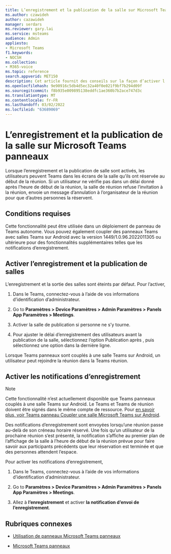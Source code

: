 ```yaml
---
title: L’enregistrement et la publication de la salle sur Microsoft Teams panneaux
ms.author: czawideh
author: cazawideh
manager: serdars
ms.reviewer: gary.lai
ms.service: msteams
audience: Admin
appliesto:
- Microsoft Teams
f1.keywords:
- NOCSH
ms.collection:
- M365-voice
ms.topic: reference
search.appverid: MET150
description: Cet article fournit des conseils sur la façon d’activer l’enregistrement et la publication de salles Teams panneaux.
ms.openlocfilehash: 9e90916c5db4d5ec32a40f0e021f9bf7b294d09f
ms.sourcegitcommit: f8b935e009895138eddfc1ae360b7b2ace747d3c
ms.translationtype: MT
ms.contentlocale: fr-FR
ms.lasthandoff: 03/02/2022
ms.locfileid: "63689069"
---
```

# <a name="check-in-and-room-release-on-microsoft-teams-panels"></a>L’enregistrement et la publication de la salle sur Microsoft Teams panneaux

Lorsque l’enregistrement et la publication de salle sont activés, les utilisateurs peuvent Teams dans les écrans de la salle qu’ils ont réservée au début de la réunion. Si un utilisateur ne vérifie pas dans un délai donné après l’heure de début de la réunion, la salle de réunion refuse l’invitation à la réunion, envoie un message d’annulation à l’organisateur de la réunion pour que d’autres personnes la réservent.  

## <a name="requirements"></a>Conditions requises 

Cette fonctionnalité peut être utilisée dans un déploiement de panneau de Teams autonome. Vous pouvez également coupler des panneaux Teams avec salles Teams sur Android avec la version 1449/1.0.96.2022011305 ou ultérieure pour des fonctionnalités supplémentaires telles que les notifications d’enregistrement.  

## <a name="enable-check-in-and-room-release"></a>Activer l’enregistrement et la publication de salles 

L’enregistrement et la sortie des salles sont éteints par défaut. Pour l’activer,  

1. Dans le Teams, connectez-vous à l’aide de vos informations d’identification d’administrateur.  

2. Go to **Paramètres > Device Paramètres > Admin Paramètres > Panels App Paramètres > Meetings**.

3. Activer la salle de publication si personne ne s’y tourne.

4. Pour ajuster le délai d’enregistrement des utilisateurs avant la publication de la salle, sélectionnez l’option Publication après , puis sélectionnez une option dans la dernière ligne.  

Lorsque Teams panneaux sont couplés à une salle Teams sur Android, un utilisateur peut rejoindre la réunion dans la Teams réunion.  

## <a name="turn-on-check-in-notifications"></a>Activer les notifications d’enregistrement

> [!NOTE]
> Cette fonctionnalité n’est actuellement disponible que Teams panneaux couplés à une salle Teams sur Android. Le Teams et Teams de réunion doivent être signés dans le même compte de ressource. Pour [en savoir plus, voir Teams panneau Coupler une salle Microsoft Teams sur Android](use-teams-panels.md#pair-a-teams-panel-with-a-microsoft-teams-room-on-android).  

Des notifications d’enregistrement sont envoyées lorsqu’une réunion passe au-delà de son créneau horaire réservé. Une fois qu’un utilisateur de la prochaine réunion s’est présenté, la notification s’affiche au premier plan de l’affichage de la salle à l’heure de début de la réunion prévue pour faire savoir aux participants précédents que leur réservation est terminée et que des personnes attendent l’espace.  

Pour activer les notifications d’enregistrement,  

1. Dans le Teams, connectez-vous à l’aide de vos informations d’identification d’administrateur. 

2. Go to **Paramètres > Device Paramètres > Admin Paramètres > Panels App Paramètres > Meetings**.

3. Allez à **l’enregistrement** et activer **la notification d’envoi de l’enregistrement**.

## <a name="related-topics"></a>Rubriques connexes

- [Utilisation de panneaux Microsoft Teams panneaux](use-teams-panels.md)

- [Microsoft Teams panneaux](teams-panels.md)